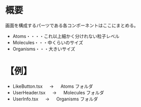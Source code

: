# 概要

画面を構成するパーツである各コンポーネントはここにまとめる。<br>

- Atoms・・・・これ以上細かく分けれない粒子レベル
- Molecules・・・中くらいのサイズ
- Organisms・・・大きいサイズ

# 【例】

- LikeButton.tsx 　 → 　 Atoms フォルダ
- UserHeader.tsx 　 → 　 Molecules フォルダ
- UserInfo.tsx 　 → 　 Organisms フォルダ

